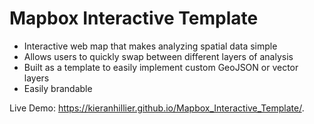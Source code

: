 # Mapbox Interactive Template

* Interactive web map that makes analyzing spatial data simple
* Allows users to quickly swap between different layers of analysis
* Built as a template to easily implement custom GeoJSON or vector layers 
* Easily brandable

Live Demo: https://kieranhillier.github.io/Mapbox_Interactive_Template/.

